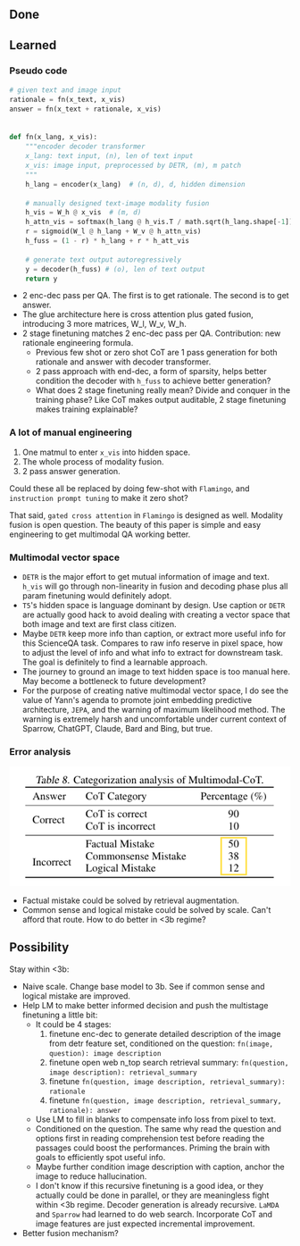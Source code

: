 ## Done

## Learned
### Pseudo code
```python
# given text and image input
rationale = fn(x_text, x_vis)
answer = fn(x_text + rationale, x_vis)


def fn(x_lang, x_vis):
    """encoder decoder transformer
    x_lang: text input, (n), len of text input 
    x_vis: image input, preprocessed by DETR, (m), m patch
    """
    h_lang = encoder(x_lang)  # (n, d), d, hidden dimension

    # manually designed text-image modality fusion
    h_vis = W_h @ x_vis  # (m, d)
    h_attn_vis = softmax(h_lang @ h_vis.T / math.sqrt(h_lang.shape[-1])) @ h_vis  # (n, d)
    r = sigmoid(W_l @ h_lang + W_v @ h_attn_vis)
    h_fuss = (1 - r) * h_lang + r * h_att_vis

    # generate text output autoregressively
    y = decoder(h_fuss) # (o), len of text output
    return y
```
- 2 enc-dec pass per QA. The first is to get rationale. The second is to get answer.
- The glue architecture here is cross attention plus gated fusion, introducing 3 more matrices, W_l, W_v, W_h.
- 2 stage finetuning matches 2 enc-dec pass per QA. Contribution: new rationale engineering formula.
  - Previous few shot or zero shot CoT are 1 pass generation for both rationale and answer with decoder transformer. 
  - 2 pass approach with end-dec, a form of sparsity, helps better condition the decoder with `h_fuss` to achieve better generation? 
  - What does 2 stage finetuning really mean? Divide and conquer in the training phase? Like CoT makes output auditable, 2 stage finetuning makes training explainable?

### A lot of manual engineering
1. One matmul to enter `x_vis` into hidden space. 
2. The whole process of modality fusion.
3. 2 pass answer generation. 

Could these all be replaced by doing few-shot with `Flamingo`, and `instruction prompt tuning` to make it zero shot? 

That said, `gated cross attention` in `Flamingo` is designed as well. Modality fusion is open question. The beauty of this paper is simple and easy engineering to get multimodal QA working better.

### Multimodal vector space
- `DETR` is the major effort to get mutual information of image and text. `h_vis` will go through non-linearity in fusion and decoding phase plus all param finetuning would definitely adopt. 
- `T5`'s hidden space is language dominant by design. Use caption or `DETR` are actually good hack to avoid dealing with creating a vector space that both image and text are first class citizen. 
- Maybe `DETR` keep more info than caption, or extract more useful info for this ScienceQA task. Compares to raw info reserve in pixel space, how to adjust the level of info and what info to extract for downstream task. The goal is definitely to find a learnable approach. 
- The journey to ground an image to text hidden space is too manual here. May become a bottleneck to future development? 
- For the purpose of creating native multimodal vector space, I do see the value of Yann's agenda to promote joint embedding predictive architecture, `JEPA`, and the warning of maximum likelihood method. The warning is extremely harsh and uncomfortable under current context of Sparrow, ChatGPT, Claude, Bard and Bing, but true. 

### Error analysis
![](asset/error.png)
- Factual mistake could be solved by retrieval augmentation.
- Common sense and logical mistake could be solved by scale. Can't afford that route. How to do better in <3b regime?  

## Possibility
Stay within <3b:
- Naive scale. Change base model to 3b. See if common sense and logical mistake are improved.
- Help LM to make better informed decision and push the multistage finetuning a little bit:
  - It could be 4 stages:
    1. finetune enc-dec to generate detailed description of the image from detr feature set, conditioned on the question: `fn(image, question): image description`
    2. finetune open web n_top search retrieval summary: `fn(question, image description): retrieval_summary`
    3. finetune `fn(question, image description, retrieval_summary): rationale`
    4. finetune `fn(question, image description, retrieval_summary, rationale): answer`
  - Use LM to fill in blanks to compensate info loss from pixel to text. 
  - Conditioned on the question. The same why read the question and options first in reading comprehension test before reading the passages could boost the performances. Priming the brain with goals to efficiently spot useful info.
  - Maybe further condition image description with caption, anchor the image to reduce hallucination.
  - I don't know if this recursive finetuning is a good idea, or they actually could be done in parallel, or they are meaningless fight within <3b regime. Decoder generation is already recursive. `LaMDA` and `Sparrow` had learned to do web search. Incorporate CoT and image features are just expected incremental improvement. 
- Better fusion mechanism? 
